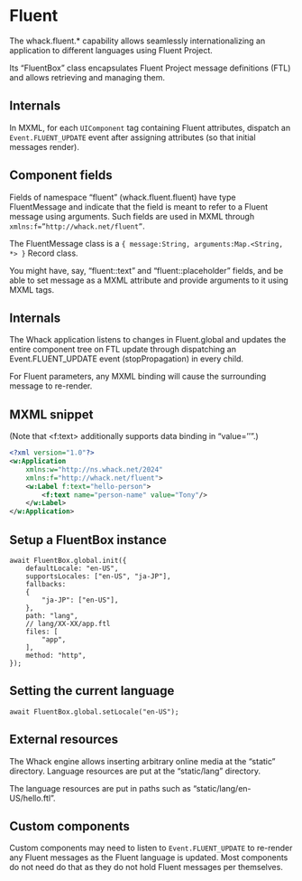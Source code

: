 # Fluent

The whack.fluent.* capability allows seamlessly internationalizing an application to different languages using Fluent Project.

Its “FluentBox” class encapsulates Fluent Project message definitions (FTL) and allows retrieving and managing them.

## Internals

In MXML, for each `UIComponent` tag containing Fluent attributes, dispatch an `Event.FLUENT_UPDATE` event after assigning attributes (so that initial messages render).

## Component fields

Fields of namespace “fluent” (whack.fluent.fluent) have type FluentMessage and indicate that the field is meant to refer to a Fluent message using arguments. Such fields are used in MXML through `xmlns:f=”http://whack.net/fluent”`.

The FluentMessage class is a `{ message:String, arguments:Map.<String, *> }` Record class.

You might have, say, “fluent::text” and “fluent::placeholder” fields, and be able to set message as a MXML attribute and provide arguments to it using MXML tags.

## Internals

The Whack application listens to changes in Fluent.global and updates the entire component tree on FTL update through dispatching an Event.FLUENT_UPDATE event (stopPropagation) in every child.

For Fluent parameters, any MXML binding will cause the surrounding message to re-render.

## MXML snippet

(Note that <f:text> additionally supports data binding in “value=’’”.)

```xml
<?xml version="1.0"?>
<w:Application 
    xmlns:w="http://ns.whack.net/2024" 
    xmlns:f="http://whack.net/fluent">
    <w:Label f:text="hello-person">
        <f:text name="person-name" value="Tony"/>
    </w:Label>
</w:Application>
```

## Setup a FluentBox instance

```as3
await FluentBox.global.init({
    defaultLocale: "en-US",
    supportsLocales: ["en-US", "ja-JP"],
    fallbacks:
    {
        "ja-JP": ["en-US"],
    },
    path: "lang",
    // lang/XX-XX/app.ftl
    files: [
        "app",
    ],
    method: "http",
});
```

## Setting the current language

```as3
await FluentBox.global.setLocale("en-US");
```

## External resources

The Whack engine allows inserting arbitrary online media at the “static” directory. Language resources are put at the “static/lang” directory.

The language resources are put in paths such as “static/lang/en-US/hello.ftl”.

## Custom components

Custom components may need to listen to `Event.FLUENT_UPDATE` to re-render any Fluent messages as the Fluent language is updated. Most components do not need do that as they do not hold Fluent messages per themselves.